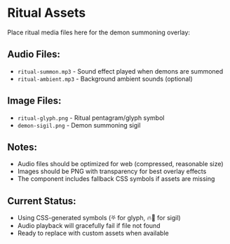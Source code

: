 # Ritual Assets

Place ritual media files here for the demon summoning overlay:

## Audio Files:
- `ritual-summon.mp3` - Sound effect played when demons are summoned
- `ritual-ambient.mp3` - Background ambient sounds (optional)

## Image Files:
- `ritual-glyph.png` - Ritual pentagram/glyph symbol
- `demon-sigil.png` - Demon summoning sigil

## Notes:
- Audio files should be optimized for web (compressed, reasonable size)
- Images should be PNG with transparency for best overlay effects
- The component includes fallback CSS symbols if assets are missing

## Current Status:
- Using CSS-generated symbols (⛧ for glyph, 🔥👹 for sigil)
- Audio playback will gracefully fail if file not found
- Ready to replace with custom assets when available